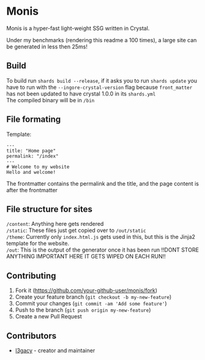 # Monis
Monis is a hyper-fast light-weight SSG written in Crystal.

Under my benchmarks (rendering this readme a 100 times), a large site can be generated in less then 25ms!

## Build

To build run `shards build --release`, if it asks you to run `shards update` you have to run with the `--ingore-crystal-version` flag because `front_matter` has not been updated to have crystal 1.0.0 in its `shards.yml`  
The compiled binary will be in `/bin`

## File formating
Template:
```
---
title: "Home page"
permalink: "/index"
---
# Welcome to my website
Hello and welcome!
```
The frontmatter contains the permalink and the title, and the page content is after the frontmatter

## File structure for sites
`/content`: Anything here gets rendered  
`/static`: These files just get copied over to `/out/static`  
`/theme`: Currently only `index.html.js` gets used in this, but this is the Jinja2 template for the website.  
`/out`: This is the output of the generator once it has been run !!DONT STORE ANYTHING IMPORTANT HERE IT GETS WIPED ON EACH RUN!!  

## Contributing

1. Fork it (<https://github.com/your-github-user/monis/fork>)
2. Create your feature branch (`git checkout -b my-new-feature`)
3. Commit your changes (`git commit -am 'Add some feature'`)
4. Push to the branch (`git push origin my-new-feature`)
5. Create a new Pull Request

## Contributors

- [l3gacy](https://github.com/your-github-user) - creator and maintainer